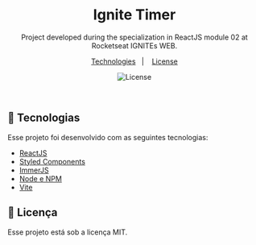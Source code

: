 <h1 align="center"> Ignite Timer </h1>

<p align="center">
Project developed during the specialization in ReactJS module 02 at Rocketseat IGNITEs WEB.
</p>

<p align="center">
  <a href="#-tecnologias">Technologies</a>&nbsp;&nbsp;&nbsp;|&nbsp;&nbsp;&nbsp;
  <a href="#memo-licença">License</a>
</p>

<p align="center">
  <img alt="License" src="https://img.shields.io/static/v1?label=license&message=MIT&color=49AA26&labelColor=000000">
</p>

<br>

## 🚀 Tecnologias

Esse projeto foi desenvolvido com as seguintes tecnologias:

- [ReactJS](https://reactjs.org/)
- [Styled Components](https://styled-components.com/)
- [ImmerJS](https://github.com/immerjs/immer)
- [Node e NPM](https://nodejs.org/)
- [Vite](https://vitejs.dev/)


## :memo: Licença

Esse projeto está sob a licença MIT.
